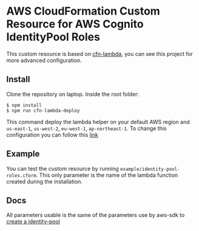 # AWS CloudFormation Custom Resource for AWS Cognito IdentityPool Roles

This custom resource is based on [cfn-lambda](https://github.com/andrew-templeton/cfn-lambda), you can see this project for more advanced configuration.

## Install

Clone the repository on laptop. Inside the root folder:

```
$ npm install
$ npm run cfn-lambda-deploy
```
This command deploy the lambda helper on your default AWS region and `us-east-1`, `us-west-2`, `eu-west-1`, `ap-northeast-1`. To change this configuration you can follow this [link](https://github.com/andrew-templeton/cfn-lambda#deployment-of-lambdas)

## Example

You can test the custom resource by running `example/identity-pool-roles.cform`. This only parameter is the name of the lambda function created during the installation.

## Docs

All parameters usable is the same of the parameters use by aws-sdk to [create a identity-pool](http://docs.aws.amazon.com/AWSJavaScriptSDK/latest/AWS/CognitoIdentity.html#setIdentityPoolRoles-property)
